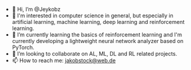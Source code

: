 - 👋 Hi, I’m @Jeykobz
- 👀 I'm interested in computer science in general, but especially in artificial learning, machine learning, deep learning and reinforcement learning.
- 🌱 I’m currently learning the basics of reinforcement learning and I'm currently developing a lightweight neural network analyzer based on PyTorch. 
- 💞️ I’m looking to collaborate on AL, ML, DL and RL related projects.
- 📫 How to reach me: jakobstock@web.de

<!---
Jeykobz/Jeykobz is a ✨ special ✨ repository because its `README.md` (this file) appears on your GitHub profile.
You can click the Preview link to take a look at your changes.
--->
